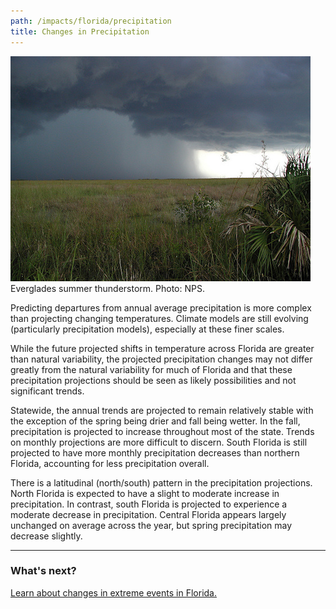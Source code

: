 ```yaml
---
path: /impacts/florida/precipitation
title: Changes in Precipitation
---
```


<content-header icon="precipitation_change" title="Changes in Precipitation in Florida"></content-header>

<div class="float-right thumbnail-large">
<img src="9257940598_f11bb2f03b_z.jpg" alt="Everglades summer thunderstorm" />
<figcaption>Everglades summer thunderstorm.  Photo: NPS.</figcaption>
<!-- https://www.flickr.com/photos/evergladesnps/9257940598/ -->
</div>

Predicting departures from annual average precipitation is more complex than projecting changing temperatures. Climate models are still evolving (particularly precipitation models), especially at these finer scales.

While the future projected shifts in temperature across Florida are greater than natural variability, the projected precipitation changes may not differ greatly from the natural variability for much of Florida and that these precipitation projections should be seen as likely possibilities and not significant trends.

Statewide, the annual trends are projected to remain relatively stable with the exception of the spring being drier and fall being wetter. In the fall, precipitation is projected to increase throughout most of the state. Trends on monthly projections are more difficult to discern. South Florida is still projected to have more monthly precipitation decreases than northern Florida, accounting for less precipitation overall.

There is a latitudinal (north/south) pattern in the precipitation projections. North Florida is expected to have a slight to moderate increase in precipitation. In contrast, south Florida is projected to experience a moderate decrease in precipitation. Central Florida appears largely unchanged on average across the year, but spring precipitation may decrease slightly.

<hr class="divider"/>

### What's next?

[Learn about changes in extreme events in Florida.](/impacts/florida/extreme-events)
